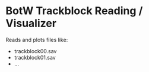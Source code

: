 # BotW Trackblock Reading / Visualizer

Reads and plots files like:
- trackblock00.sav
- trackblock01.sav
- ...

